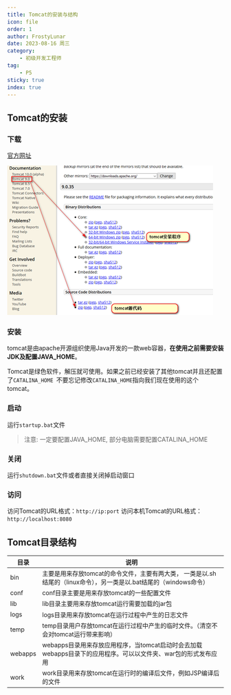 ```yaml
---
title: Tomcat的安装与结构
icon: file
order: 1
author: FrostyLunar
date: 2023-08-16 周三
category:
	- 初级开发工程师
tag:
	- P5
sticky: true
index: true
---
```


## Tomcat的安装

### 下载

[官方网址](http://tomcat.apache.org/ )

![](./image/image_7o9k8dh8Mo.png)

### 安装

tomcat是由apache开源组织使用Java开发的一款web容器，**在使用之前需要安装JDK及配置JAVA\_HOME**。

Tomcat是绿色软件，解压就可使用。如果之前已经安装了其他tomcat并且还配置了`CATALINA_HOME `不要忘记修改`CATALINA_HOME`指向我们现在使用的这个tomcat。

### 启动

运行`startup.bat`文件

> 注意: 一定要配置JAVA_HOME, 部分电脑需要配置CATALINA_HOME

### 关闭

运行`shutdown.bat`文件或者直接关闭掉启动窗口

### 访问

访问Tomcat的URL格式：`http://ip:port`
访问本机Tomcat的URL格式：`http://localhost:8080`

## Tomcat目录结构

| 目录          | 说明                                                                         |
| ----------- | -------------------------------------------------------------------------- |
| bin     | 主要是用来存放tomcat的命令文件，主要有两大类，&#xA;一类是以.sh结尾的（linux命令），另一类是以.bat结尾的（windows命令） |
| conf    | conf目录主要是用来存放tomcat的一些配置文件                                                 |
| lib     | lib目录主要用来存放tomcat运行需要加载的jar包                                               |
| logs        | logs目录用来存放tomcat在运行过程中产生的日志文件                                              |
| temp        | temp目录用户存放tomcat在运行过程中产生的临时文件。（清空不会对tomcat运行带来影响）                          |
| webapps | webapps目录用来存放应用程序，当tomcat启动时会去加载webapps目录下的应用程序。可以以文件夹、war包的形式发布应用         |
| work    | work目录用来存放tomcat在运行时的编译后文件，例如JSP编译后的文件                                     |

